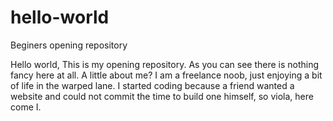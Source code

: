 # hello-world
Beginers opening repository

Hello world,
This is my opening repository. As you can see there is nothing fancy here at all.
A little about me?
I am a freelance noob,  just enjoying a bit of life in the warped lane. I started coding because a friend wanted a website and could not commit the time to build one himself, so viola, here come I.

